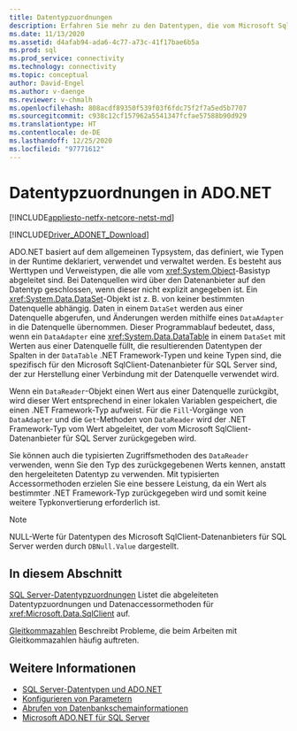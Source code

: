 ```yaml
---
title: Datentypzuordnungen
description: Erfahren Sie mehr zu den Datentypen, die vom Microsoft SqlClient-Datenanbieter für SQL Server verwendet werden.
ms.date: 11/13/2020
ms.assetid: d4afab94-ada6-4c77-a73c-41f17bae6b5a
ms.prod: sql
ms.prod_service: connectivity
ms.technology: connectivity
ms.topic: conceptual
author: David-Engel
ms.author: v-daenge
ms.reviewer: v-chmalh
ms.openlocfilehash: 808acdf89350f539f03f6fdc75f2f7a5ed5b7707
ms.sourcegitcommit: c938c12cf157962a5541347fcfae57588b90d929
ms.translationtype: HT
ms.contentlocale: de-DE
ms.lasthandoff: 12/25/2020
ms.locfileid: "97771612"
---
```

# <a name="data-type-mappings-in-adonet"></a>Datentypzuordnungen in ADO.NET

[!INCLUDE[appliesto-netfx-netcore-netst-md](../../includes/appliesto-netfx-netcore-netst-md.md)]

[!INCLUDE[Driver_ADONET_Download](../../includes/driver_adonet_download.md)]

ADO.NET basiert auf dem allgemeinen Typsystem, das definiert, wie Typen in der Runtime deklariert, verwendet und verwaltet werden. Es besteht aus Werttypen und Verweistypen, die alle vom <xref:System.Object>-Basistyp abgeleitet sind. Bei Datenquellen wird über den Datenanbieter auf den Datentyp geschlossen, wenn dieser nicht explizit angegeben ist. Ein <xref:System.Data.DataSet>-Objekt ist z. B. von keiner bestimmten Datenquelle abhängig. Daten in einem `DataSet` werden aus einer Datenquelle abgerufen, und Änderungen werden mithilfe eines `DataAdapter` in die Datenquelle übernommen. Dieser Programmablauf bedeutet, dass, wenn ein `DataAdapter` eine <xref:System.Data.DataTable> in einem `DataSet` mit Werten aus einer Datenquelle füllt, die resultierenden Datentypen der Spalten in der `DataTable` .NET Framework-Typen und keine Typen sind, die spezifisch für den Microsoft SqlClient-Datenanbieter für SQL Server sind, der zur Herstellung einer Verbindung mit der Datenquelle verwendet wird.

Wenn ein `DataReader`-Objekt einen Wert aus einer Datenquelle zurückgibt, wird dieser Wert entsprechend in einer lokalen Variablen gespeichert, die einen .NET Framework-Typ aufweist. Für die `Fill`-Vorgänge von `DataAdapter` und die `Get`-Methoden von `DataReader` wird der .NET Framework-Typ vom Wert abgeleitet, der vom Microsoft SqlClient-Datenanbieter für SQL Server zurückgegeben wird.

Sie können auch die typisierten Zugriffsmethoden des `DataReader` verwenden, wenn Sie den Typ des zurückgegebenen Werts kennen, anstatt den hergeleiteten Datentyp zu verwenden. Mit typisierten Accessormethoden erzielen Sie eine bessere Leistung, da ein Wert als bestimmter .NET Framework-Typ zurückgegeben wird und somit keine weitere Typkonvertierung erforderlich ist.

> [!NOTE]
> NULL-Werte für Datentypen des Microsoft SqlClient-Datenanbieters für SQL Server werden durch `DBNull.Value` dargestellt.

## <a name="in-this-section"></a>In diesem Abschnitt

[SQL Server-Datentypzuordnungen](sql-server-data-type-mappings.md) Listet die abgeleiteten Datentypzuordnungen und Datenaccessormethoden für <xref:Microsoft.Data.SqlClient> auf.

[Gleitkommazahlen](floating-point-numbers.md) Beschreibt Probleme, die beim Arbeiten mit Gleitkommazahlen häufig auftreten.

## <a name="see-also"></a>Weitere Informationen

- [SQL Server-Datentypen und ADO.NET](./sql/sql-server-data-types.md)
- [Konfigurieren von Parametern](configure-parameters.md)
- [Abrufen von Datenbankschemainformationen](retrieving-database-schema-information.md)
- [Microsoft ADO.NET für SQL Server](microsoft-ado-net-sql-server.md)
